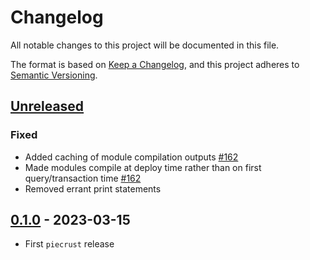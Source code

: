 # Changelog

All notable changes to this project will be documented in this file.

The format is based on [Keep a Changelog](https://keepachangelog.com/en/1.0.0/),
and this project adheres to [Semantic Versioning](https://semver.org/spec/v2.0.0.html).

## [Unreleased]

### Fixed

- Added caching of module compilation outputs [#162]
- Made modules compile at deploy time rather than on first query/transaction time [#162]
- Removed errant print statements

## [0.1.0] - 2023-03-15

- First `piecrust` release

<!-- ISSUES -->
[#162]: https://github.com/dusk-network/piecrust/issues/162

<!-- VERSIONS -->
[Unreleased]: https://github.com/dusk-network/piecrust/compare/v0.1.0...HEAD
[0.1.0]: https://github.com/dusk-network/piecrust/releases/tag/v0.1.0
